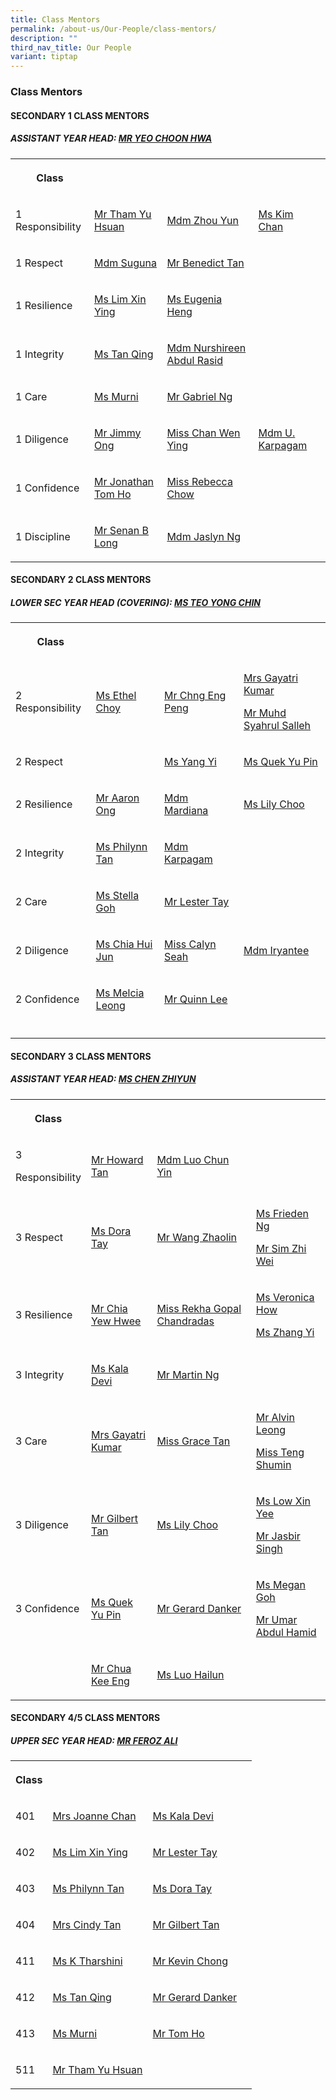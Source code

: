```yaml
---
title: Class Mentors
permalink: /about-us/Our-People/class-mentors/
description: ""
third_nav_title: Our People
variant: tiptap
---
```

<h3>Class Mentors</h3>
<h4>SECONDARY 1 CLASS MENTORS</h4>
<h5>ASSISTANT YEAR HEAD: <a href="mailto:yeo_choon_hwa@moe.edu.sg" rel="noopener noreferrer nofollow" target="_blank">MR YEO CHOON HWA</a></h5>
<table style="minWidth: 100px">
<colgroup>
<col>
<col>
<col>
<col>
</colgroup>
<tbody>
<tr>
<th rowspan="1" colspan="1">
<p>Class</p>
</th>
<th rowspan="1" colspan="1">
<p></p>
</th>
<th rowspan="1" colspan="1">
<p></p>
</th>
<th rowspan="1" colspan="1">
<p></p>
</th>
</tr>
<tr>
<td rowspan="1" colspan="1">
<p>1 Responsibility</p>
<p></p>
</td>
<td rowspan="1" colspan="1">
<p><a href="mailto:tham_yu_hsuan@moe.edu.sg" rel="noopener noreferrer nofollow" target="_blank">Mr Tham Yu Hsuan</a>
</p>
<p></p>
</td>
<td rowspan="1" colspan="1">
<p><a href="mailto:zhou_yun@moe.edu.sg" rel="noopener noreferrer nofollow" target="_blank">Mdm Zhou Yun</a>
</p>
<p></p>
</td>
<td rowspan="1" colspan="1">
<p><a href="mailto:" rel="noopener noreferrer nofollow" target="_blank">Ms Kim Chan</a>
</p>
<p></p>
</td>
</tr>
<tr>
<td rowspan="1" colspan="1">
<p>1 Respect</p>
<p></p>
</td>
<td rowspan="1" colspan="1">
<p><a href="mailto:manikandan_suguna@moe.edu.sg" rel="noopener noreferrer nofollow" target="_blank">Mdm Suguna</a>
</p>
</td>
<td rowspan="1" colspan="1">
<p><a href="mailto:" rel="noopener noreferrer nofollow" target="_blank">Mr Benedict Tan</a>
</p>
</td>
<td rowspan="1" colspan="1">
<p></p>
<p></p>
</td>
</tr>
<tr>
<td rowspan="1" colspan="1">
<p>1 Resilience</p>
<p></p>
</td>
<td rowspan="1" colspan="1">
<p><a href="mailto:lim_xin_ying_1@moe.edu.sg" rel="noopener noreferrer nofollow" target="_blank">Ms Lim Xin Ying</a>
</p>
<p></p>
</td>
<td rowspan="1" colspan="1">
<p><a href="mailto:" rel="noopener noreferrer nofollow" target="_blank">Ms Eugenia Heng</a>
</p>
<p></p>
</td>
<td rowspan="1" colspan="1">
<p></p>
<p></p>
</td>
</tr>
<tr>
<td rowspan="1" colspan="1">
<p>1 Integrity</p>
<p></p>
</td>
<td rowspan="1" colspan="1">
<p><a href="mailto:tan_qing@moe.edu.sg" rel="noopener noreferrer nofollow" target="_blank">Ms Tan Qing</a>
</p>
<p></p>
</td>
<td rowspan="1" colspan="1">
<p><a href="mailto:" rel="noopener noreferrer nofollow" target="_blank">Mdm Nurshireen Abdul Rasid</a>
</p>
<p></p>
</td>
<td rowspan="1" colspan="1">
<p></p>
</td>
</tr>
<tr>
<td rowspan="1" colspan="1">
<p>1 Care</p>
</td>
<td rowspan="1" colspan="1">
<p><a href="mailto:murni_iryani_mohd_hanafi@moe.edu.sg" rel="noopener noreferrer nofollow" target="_blank">Ms Murni</a>
</p>
</td>
<td rowspan="1" colspan="1">
<p><a href="mailto:" rel="noopener noreferrer nofollow" target="_blank">Mr Gabriel Ng</a>
</p>
</td>
<td rowspan="1" colspan="1">
<p></p>
</td>
</tr>
<tr>
<td rowspan="1" colspan="1">
<p>1 Diligence</p>
</td>
<td rowspan="1" colspan="1">
<p><a href="mailto:ong_meng_guan_jimmy@moe.edu.sg" rel="noopener nofollow" target="_blank">Mr Jimmy Ong</a>
</p>
</td>
<td rowspan="1" colspan="1">
<p><a href="mailto:chan_wen_ying@moe.edu.sg" rel="noopener noreferrer nofollow" target="_blank">Miss Chan Wen Ying</a>
</p>
</td>
<td rowspan="1" colspan="1">
<p><a href="mailto:ulaganathan_karpagam@moe.edu.sg" rel="noopener noreferrer nofollow" target="_blank">Mdm U. Karpagam</a>
</p>
</td>
</tr>
<tr>
<td rowspan="1" colspan="1">
<p>1 Confidence</p>
</td>
<td rowspan="1" colspan="1">
<p><a href="mailto:ho_hai_long@moe.edu.sg" rel="noopener noreferrer nofollow" target="_blank">Mr Jonathan Tom Ho</a>
</p>
</td>
<td rowspan="1" colspan="1">
<p><a href="mailto:" rel="noopener noreferrer nofollow" target="_blank">Miss Rebecca Chow</a>
</p>
</td>
<td rowspan="1" colspan="1">
<p></p>
</td>
</tr>
<tr>
<td rowspan="1" colspan="1">
<p>1 Discipline</p>
</td>
<td rowspan="1" colspan="1">
<p><a href="mailto:senan_b_long@moe.edu.sg" rel="noopener noreferrer nofollow" target="_blank">Mr Senan B Long</a>
</p>
</td>
<td rowspan="1" colspan="1">
<p><a href="mailto:" rel="noopener noreferrer nofollow" target="_blank">Mdm Jaslyn Ng</a>
</p>
</td>
<td rowspan="1" colspan="1">
<p></p>
</td>
</tr>
</tbody>
</table>
<h4>SECONDARY 2 CLASS MENTORS</h4>
<h5>LOWER SEC YEAR HEAD (COVERING): <a href="mailto:teo_yong_chin@moe.edu.sg" rel="noopener noreferrer nofollow" target="_blank">MS TEO YONG CHIN</a></h5>
<table style="minWidth: 100px">
<colgroup>
<col>
<col>
<col>
<col>
</colgroup>
<tbody>
<tr>
<th rowspan="1" colspan="1">
<p>Class</p>
</th>
<th rowspan="1" colspan="1">
<p></p>
</th>
<th rowspan="1" colspan="1">
<p></p>
</th>
<th rowspan="1" colspan="1">
<p></p>
</th>
</tr>
<tr>
<td rowspan="1" colspan="1">
<p></p>
<p>2 Responsibility</p>
</td>
<td rowspan="1" colspan="1">
<p><a href="mailto:choy_hui_zhen_ethel@moe.edu.sg" rel="noopener nofollow" target="_blank">Ms Ethel Choy</a>
</p>
<p></p>
</td>
<td rowspan="1" colspan="1">
<p><a href="mailto:chng_eng_peng@moe.edu.sg" rel="noopener nofollow" target="_blank">Mr Chng Eng Peng</a>
</p>
</td>
<td rowspan="1" colspan="1">
<p><a href="mailto:gayatri_devi@moe.edu.sg" rel="noopener noreferrer nofollow" target="_blank">Mrs Gayatri Kumar</a>
</p>
<p><a href="mailto:MUHAMMAD_SYAHRUL_SALLEH@SCHOOLS.GOV.SG" rel="noopener noreferrer nofollow" target="_blank">Mr Muhd Syahrul Salleh</a>
</p>
</td>
</tr>
<tr>
<td rowspan="1" colspan="1">
<p>2 Respect</p>
<p></p>
</td>
<td rowspan="1" colspan="1">
<p></p>
</td>
<td rowspan="1" colspan="1">
<p><a href="mailto:Yang_Yi@moe.edu.sg" rel="noopener noreferrer nofollow" target="_blank">Ms Yang Yi</a>
</p>
</td>
<td rowspan="1" colspan="1">
<p><a href="mailto:quek_yu_pin@moe.edu.sg" rel="noopener noreferrer nofollow" target="_blank">Ms Quek Yu Pin</a>
</p>
</td>
</tr>
<tr>
<td rowspan="1" colspan="1">
<p>2 Resilience</p>
<p></p>
</td>
<td rowspan="1" colspan="1">
<p><a href="mailto:ong_meng_yeow_aaron@moe.edu.sg" rel="noopener noreferrer nofollow" target="_blank">Mr Aaron Ong</a>
</p>
<p></p>
</td>
<td rowspan="1" colspan="1">
<p><a href="mailto:mardiana_binti_mohd_ahzhar@schools.gov.sg" rel="noopener noreferrer nofollow" target="_blank">Mdm Mardiana</a>
</p>
</td>
<td rowspan="1" colspan="1">
<p><a href="mailto:choo_li_chin_lily@moe.edu.sg" rel="noopener noreferrer nofollow" target="_blank">Ms Lily Choo</a>
</p>
</td>
</tr>
<tr>
<td rowspan="1" colspan="1">
<p>2 Integrity</p>
</td>
<td rowspan="1" colspan="1">
<p><a href="mailto:tan_hong_bee_philynn@moe.edu.sg" rel="noopener nofollow" target="_blank">Ms Philynn Tan</a>
</p>
</td>
<td rowspan="1" colspan="1">
<p><a href="mailto:ulaganathan_karpagam@moe.edu.sg" rel="noopener noreferrer nofollow" target="_blank">Mdm Karpagam</a>
</p>
</td>
<td rowspan="1" colspan="1">
<p></p>
</td>
</tr>
<tr>
<td rowspan="1" colspan="1">
<p>2 Care</p>
<p></p>
</td>
<td rowspan="1" colspan="1">
<p><a href="mailto:stella_goh@moe.edu.sg" rel="noopener noreferrer nofollow" target="_blank">Ms Stella Goh</a>
</p>
<p></p>
</td>
<td rowspan="1" colspan="1">
<p><a href="mailto:lester_tay_chun_hong@moe.edu.sg" rel="noopener noreferrer nofollow" target="_blank">Mr Lester Tay</a>
</p>
<p></p>
</td>
<td rowspan="1" colspan="1">
<p></p>
</td>
</tr>
<tr>
<td rowspan="1" colspan="1">
<p>2 Diligence</p>
<p></p>
</td>
<td rowspan="1" colspan="1">
<p><a href="mailto:chia_hui_jun@moe.edu.sg" rel="noopener noreferrer nofollow" target="_blank">Ms Chia Hui Jun</a>
</p>
</td>
<td rowspan="1" colspan="1">
<p><a href="mailto:calyn_seah_jia_ying@moe.edu.sg" rel="noopener noreferrer nofollow" target="_blank">Miss Calyn Seah</a>
</p>
</td>
<td rowspan="1" colspan="1">
<p><a href="mailto:iryantee_jaffar@moe.edu.sg" rel="noopener noreferrer nofollow" target="_blank">Mdm Iryantee</a>
</p>
<p></p>
</td>
</tr>
<tr>
<td rowspan="1" colspan="1">
<p>2 Confidence</p>
<p></p>
</td>
<td rowspan="1" colspan="1">
<p><a href="mailto:hui_lin_melcia_leong@moe.edu.sg" rel="noopener noreferrer nofollow" target="_blank">Ms Melcia Leong</a>
</p>
</td>
<td rowspan="1" colspan="1">
<p><a href="mailto:lee_junguang_quinn@moe.edu.sg" rel="noopener noreferrer nofollow" target="_blank">Mr Quinn Lee</a>
</p>
</td>
<td rowspan="1" colspan="1">
<p></p>
</td>
</tr>
<tr>
<td rowspan="1" colspan="1">
<p></p>
</td>
<td rowspan="1" colspan="1">
<p></p>
</td>
<td rowspan="1" colspan="1">
<p></p>
</td>
<td rowspan="1" colspan="1">
<p></p>
</td>
</tr>
</tbody>
</table>
<h4>SECONDARY 3 CLASS MENTORS</h4>
<h5>ASSISTANT YEAR HEAD: <a href="mailto:chen_zhiyun@moe.edu.sg" rel="noopener noreferrer nofollow" target="_blank">MS CHEN ZHIYUN</a></h5>
<table style="minWidth: 100px">
<colgroup>
<col>
<col>
<col>
<col>
</colgroup>
<tbody>
<tr>
<th rowspan="1" colspan="1">
<p>Class</p>
</th>
<th rowspan="1" colspan="1">
<p></p>
</th>
<th rowspan="1" colspan="1">
<p></p>
</th>
<th rowspan="1" colspan="1">
<p></p>
</th>
</tr>
<tr>
<td rowspan="1" colspan="1">
<p>3</p>
<p>Responsibility</p>
</td>
<td rowspan="1" colspan="1">
<p><a href="mailto:tan_ching_hau_howard@moe.edu.sg" rel="noopener noreferrer nofollow" target="_blank">Mr Howard Tan</a>
</p>
</td>
<td rowspan="1" colspan="1">
<p><a href="mailto:" rel="noopener noreferrer nofollow" target="_blank">Mdm Luo Chun Yin</a>
</p>
</td>
<td rowspan="1" colspan="1">
<p></p>
</td>
</tr>
<tr>
<td rowspan="1" colspan="1">
<p>3 Respect</p>
</td>
<td rowspan="1" colspan="1">
<p><a href="mailto:dora_tay_hui_xuan@moe.edu.sg" rel="noopener noreferrer nofollow" target="_blank">Ms Dora Tay</a>
</p>
<p></p>
</td>
<td rowspan="1" colspan="1">
<p><a href="mailto:wang_zhaolin@moe.edu.sg" rel="noopener noreferrer nofollow" target="_blank">Mr Wang Zhaolin</a>
</p>
</td>
<td rowspan="1" colspan="1">
<p><a href="mailto:ng_chih_qing@moe.edu.sg" rel="noopener noreferrer nofollow" target="_blank">Ms Frieden Ng</a>
</p>
<p><a href="mailto:sim_zhi_wei@moe.edu.sg" rel="noopener noreferrer nofollow" target="_blank">Mr Sim Zhi Wei</a>
</p>
</td>
</tr>
<tr>
<td rowspan="1" colspan="1">
<p>3 Resilience</p>
</td>
<td rowspan="1" colspan="1">
<p><a href="mailto:chia_yew_hwee@moe.edu.sg" rel="noopener noreferrer nofollow" target="_blank">Mr Chia Yew Hwee</a>
</p>
<p></p>
</td>
<td rowspan="1" colspan="1">
<p><a href="mailto:" rel="noopener noreferrer nofollow" target="_blank">Miss Rekha Gopal Chandradas</a>
</p>
</td>
<td rowspan="1" colspan="1">
<p><a href="mailto:how_xin_yi_veronica@moe.edu.sg" rel="noopener noreferrer nofollow" target="_blank">Ms Veronica How</a>
</p>
<p><a href="mailto:zhang_yi_a@moe.edu.sg" rel="noopener noreferrer nofollow" target="_blank">Ms Zhang Yi</a>
</p>
</td>
</tr>
<tr>
<td rowspan="1" colspan="1">
<p>3 Integrity</p>
</td>
<td rowspan="1" colspan="1">
<p><a href="mailto:kala_devi_santha_kumar@moe.edu.sg" rel="noopener noreferrer nofollow" target="_blank">Ms Kala Devi</a>
</p>
</td>
<td rowspan="1" colspan="1">
<p><a href="mailto:ng_wei_sheng_martin@moe.edu.sg" rel="noopener noreferrer nofollow" target="_blank">Mr Martin Ng</a>
</p>
</td>
<td rowspan="1" colspan="1">
<p></p>
</td>
</tr>
<tr>
<td rowspan="1" colspan="1">
<p>3 Care</p>
<p></p>
</td>
<td rowspan="1" colspan="1">
<p><a href="mailto:gayatri_devi@moe.edu.sg" rel="noopener noreferrer nofollow" target="_blank">Mrs Gayatri Kumar</a>
</p>
<p></p>
</td>
<td rowspan="1" colspan="1">
<p><a href="mailto:" rel="noopener noreferrer nofollow" target="_blank">Miss Grace Tan</a>
</p>
</td>
<td rowspan="1" colspan="1">
<p><a href="mailto:leong_wei_jie_alvin@moe.edu.sg" rel="noopener noreferrer nofollow" target="_blank">Mr Alvin Leong</a>
</p>
<p><a href="mailto:teng_shumin@moe.edu.sg" rel="noopener noreferrer nofollow" target="_blank">Miss Teng Shumin</a>
</p>
</td>
</tr>
<tr>
<td rowspan="1" colspan="1">
<p>3 Diligence</p>
<p></p>
</td>
<td rowspan="1" colspan="1">
<p><a href="mailto:gilbert_tan_wei_beng@moe.edu.sg" rel="noopener noreferrer nofollow" target="_blank">Mr Gilbert Tan</a>
</p>
<p></p>
</td>
<td rowspan="1" colspan="1">
<p><a href="mailto:choo_li_chin_lily@moe.edu.sg" rel="noopener noreferrer nofollow" target="_blank">Ms Lily Choo</a>
</p>
<p></p>
</td>
<td rowspan="1" colspan="1">
<p><a href="mailto:low_xin_yee@moe.edu.sg" rel="noopener noreferrer nofollow" target="_blank">Ms Low Xin Yee</a>
</p>
<p><a href="mailto:jasbir_singh_a@moe.edu.sg" rel="noopener noreferrer nofollow" target="_blank">Mr Jasbir Singh</a>
</p>
</td>
</tr>
<tr>
<td rowspan="1" colspan="1">
<p>3 Confidence</p>
<p></p>
</td>
<td rowspan="1" colspan="1">
<p><a href="mailto:quek_yu_pin@moe.edu.sg" rel="noopener noreferrer nofollow" target="_blank">Ms Quek Yu Pin</a>
</p>
<p></p>
</td>
<td rowspan="1" colspan="1">
<p><a href="mailto:gerard_danker@moe.edu.sg" rel="noopener noreferrer nofollow" target="_blank">Mr Gerard Danker</a>
</p>
</td>
<td rowspan="1" colspan="1">
<p><a href="mailto:goh_xin_yi_megan@moe.edu.sg" rel="noopener noreferrer nofollow" target="_blank">Ms Megan Goh</a>
</p>
<p><a href="mailto:umar_abdul_hamid@moe.edu.sg" rel="noopener noreferrer nofollow" target="_blank">Mr Umar Abdul Hamid</a>
</p>
</td>
</tr>
<tr>
<td rowspan="1" colspan="1">
<p></p>
</td>
<td rowspan="1" colspan="1">
<p><a href="mailto:chua_kee_eng@moe.edu.sg" rel="noopener noreferrer nofollow" target="_blank">Mr Chua Kee Eng</a>
</p>
</td>
<td rowspan="1" colspan="1">
<p><a href="mailto:luo_hailun@moe.edu.sg" rel="noopener noreferrer nofollow" target="_blank">Ms Luo Hailun</a>
</p>
</td>
<td rowspan="1" colspan="1">
<p></p>
</td>
</tr>
</tbody>
</table>
<h4>SECONDARY 4/5 CLASS MENTORS</h4>
<h5>UPPER SEC YEAR HEAD: <a href="mailto:feroz_ali@moe.edu.sg" rel="noopener noreferrer nofollow" target="_blank">MR FEROZ ALI</a></h5>
<table style="minWidth: 100px">
<colgroup>
<col>
<col>
<col>
<col>
</colgroup>
<tbody>
<tr>
<th rowspan="1" colspan="1">
<p>Class</p>
</th>
<th rowspan="1" colspan="1">
<p></p>
</th>
<th rowspan="1" colspan="1">
<p></p>
</th>
<th rowspan="1" colspan="1">
<p></p>
</th>
</tr>
<tr>
<td rowspan="1" colspan="1">
<p>401</p>
</td>
<td rowspan="1" colspan="1">
<p><a href="mailto:Shirley_Tay@moe.edu.sg" rel="noopener noreferrer nofollow" target="_blank">Mrs Joanne Chan</a>
</p>
</td>
<td rowspan="1" colspan="1">
<p><a href="mailto:kala_devi_santha_kumar@moe.edu.sg" rel="noopener noreferrer nofollow" target="_blank">Ms Kala Devi</a>
</p>
</td>
<td rowspan="1" colspan="1">
<p></p>
</td>
</tr>
<tr>
<td rowspan="1" colspan="1">
<p>402</p>
</td>
<td rowspan="1" colspan="1">
<p><a href="mailto:lim_xin_ying_1@moe.edu.sg" rel="noopener noreferrer nofollow" target="_blank">Ms Lim Xin Ying</a>
</p>
</td>
<td rowspan="1" colspan="1">
<p><a href="mailto:lester_tay_chun_hong@moe.edu.sg" rel="noopener noreferrer nofollow" target="_blank">Mr Lester Tay</a>
</p>
</td>
<td rowspan="1" colspan="1">
<p></p>
</td>
</tr>
<tr>
<td rowspan="1" colspan="1">
<p>403</p>
</td>
<td rowspan="1" colspan="1">
<p><a href="mailto:tan_hong_bee_philynn@moe.edu.sg" rel="noopener noreferrer nofollow" target="_blank">Ms Philynn Tan</a>
</p>
</td>
<td rowspan="1" colspan="1">
<p><a href="mailto:dora_tay_hui_xuan@moe.edu.sg" rel="noopener noreferrer nofollow" target="_blank">Ms Dora Tay</a>
</p>
</td>
<td rowspan="1" colspan="1">
<p></p>
</td>
</tr>
<tr>
<td rowspan="1" colspan="1">
<p>404</p>
</td>
<td rowspan="1" colspan="1">
<p><a href="mailto:yew_siew_ping_cindy@moe.edu.sg" rel="noopener noreferrer nofollow" target="_blank">Mrs Cindy Tan</a>
</p>
</td>
<td rowspan="1" colspan="1">
<p><a href="mailto:gilbert_tan_wei_beng@moe.edu.sg" rel="noopener noreferrer nofollow" target="_blank">Mr Gilbert Tan</a>
</p>
</td>
<td rowspan="1" colspan="1">
<p></p>
</td>
</tr>
<tr>
<td rowspan="1" colspan="1">
<p>411</p>
</td>
<td rowspan="1" colspan="1">
<p><a href="mailto:tharshini_karthigesan@moe.edu.sg" rel="noopener noreferrer nofollow" target="_blank">Ms K Tharshini</a>
</p>
</td>
<td rowspan="1" colspan="1">
<p><a href="mailto:CHONG_KOK_WAI_KEVIN@SCHOOLS.GOV.SG" rel="noopener noreferrer nofollow" target="_blank">Mr Kevin Chong</a>
</p>
</td>
<td rowspan="1" colspan="1">
<p></p>
</td>
</tr>
<tr>
<td rowspan="1" colspan="1">
<p>412</p>
</td>
<td rowspan="1" colspan="1">
<p><a href="mailto:tan_qing@moe.edu.sg" rel="noopener noreferrer nofollow" target="_blank">Ms Tan Qing</a>
</p>
</td>
<td rowspan="1" colspan="1">
<p><a href="mailto:gerard_danker@moe.edu.sg" rel="noopener noreferrer nofollow" target="_blank">Mr Gerard Danker</a>
</p>
</td>
<td rowspan="1" colspan="1">
<p></p>
</td>
</tr>
<tr>
<td rowspan="1" colspan="1">
<p>413</p>
</td>
<td rowspan="1" colspan="1">
<p><a href="mailto:murni_iryani_mohd_hanafi@moe.edu.sg" rel="noopener noreferrer nofollow" target="_blank">Ms Murni</a>
</p>
</td>
<td rowspan="1" colspan="1">
<p><a href="mailto:ho_hai_long@moe.edu.sg" rel="noopener noreferrer nofollow" target="_blank">Mr Tom Ho</a>
</p>
</td>
<td rowspan="1" colspan="1">
<p></p>
</td>
</tr>
<tr>
<td rowspan="1" colspan="1">
<p>511</p>
</td>
<td rowspan="1" colspan="1">
<p><a href="mailto:tham_yu_hsuan@moe.edu.sg" rel="noopener noreferrer nofollow" target="_blank">Mr Tham Yu Hsuan</a>
</p>
</td>
<td rowspan="1" colspan="1">
<p></p>
</td>
<td rowspan="1" colspan="1">
<p></p>
</td>
</tr>
</tbody>
</table>
<p></p>